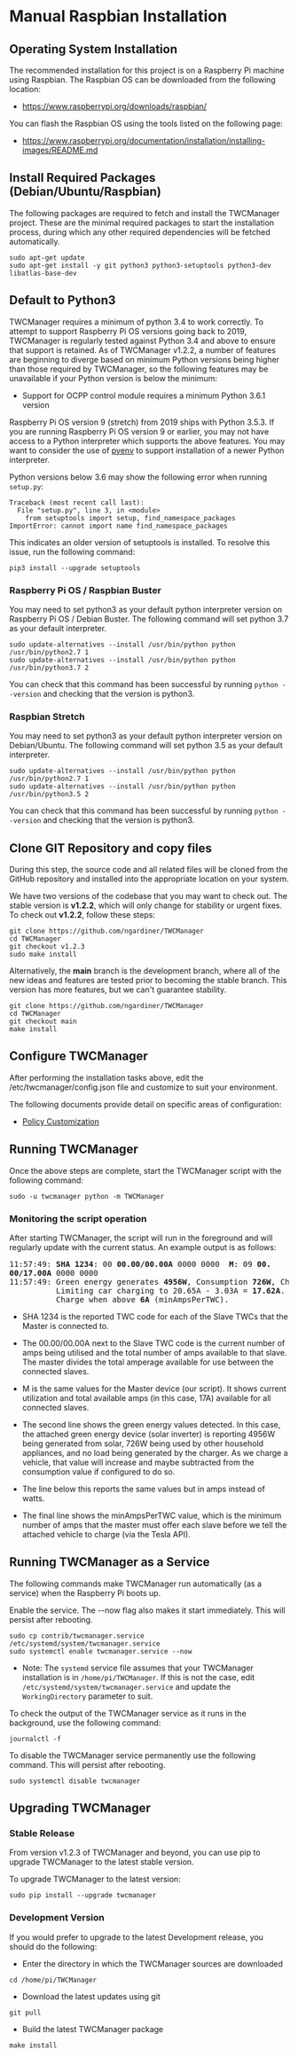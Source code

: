 # Manual Raspbian Installation

## Operating System Installation

The recommended installation for this project is on a Raspberry Pi machine using Raspbian. The Raspbian OS can be downloaded from the following location:

   * https://www.raspberrypi.org/downloads/raspbian/

You can flash the Raspbian OS using the tools listed on the following page:

   * https://www.raspberrypi.org/documentation/installation/installing-images/README.md

## Install Required Packages (Debian/Ubuntu/Raspbian)

The following packages are required to fetch and install the TWCManager project. These are the minimal required packages to start the installation process, during which any other required dependencies will be fetched automatically.

```
sudo apt-get update
sudo apt-get install -y git python3 python3-setuptools python3-dev libatlas-base-dev
```

## Default to Python3

TWCManager requires a minimum of python 3.4 to work correctly. To attempt to support Raspberry Pi OS versions going back to 2019, TWCManager is regularly tested against Python 3.4 and above to ensure that support is retained. As of TWCManager v1.2.2, a number of features are beginning to diverge based on minimum Python versions being higher than those required by TWCManager, so the following features may be unavailable if your Python version is below the minimum:

   * Support for OCPP control module requires a minimum Python 3.6.1 version

Raspberry Pi OS version 9 (stretch) from 2019 ships with Python 3.5.3. If you are running Raspberry Pi OS version 9 or earlier, you may not have access to a Python interpreter which supports the above features. You may want to consider the use of [pyenv](pyenv.md) to support installation of a newer Python interpreter.

Python versions below 3.6 may show the following error when running ```setup.py```:

```
Traceback (most recent call last):
  File "setup.py", line 3, in <module>
    from setuptools import setup, find_namespace_packages
ImportError: cannot import name find_namespace_packages
```

This indicates an older version of setuptools is installed. To resolve this issue, run the following command:

```
pip3 install --upgrade setuptools
```

### Raspberry Pi OS / Raspbian Buster

You may need to set python3 as your default python interpreter version on Raspberry Pi OS / Debian Buster. The following command will set python 3.7 as your default interpreter.

```
sudo update-alternatives --install /usr/bin/python python /usr/bin/python2.7 1
sudo update-alternatives --install /usr/bin/python python /usr/bin/python3.7 2
```

You can check that this command has been successful by running ```python --version``` and checking that the version is python3.

### Raspbian Stretch

You may need to set python3 as your default python interpreter version on Debian/Ubuntu. The following command will set python 3.5 as your default interpreter.

```
sudo update-alternatives --install /usr/bin/python python /usr/bin/python2.7 1
sudo update-alternatives --install /usr/bin/python python /usr/bin/python3.5 2
```

You can check that this command has been successful by running ```python --version``` and checking that the version is python3.

## Clone GIT Repository and copy files

During this step, the source code and all related files will be cloned from the GitHub repository and installed into the appropriate location on your system.

We have two versions of the codebase that you may want to check out. The stable version is **v1.2.2**, which will only change for stability or urgent fixes. To check out **v1.2.2**, follow these steps:


```
git clone https://github.com/ngardiner/TWCManager
cd TWCManager
git checkout v1.2.3
sudo make install
```

Alternatively, the **main** branch is the development branch, where all of the new ideas and features are tested prior to becoming the stable branch. This version has more features, but we can't guarantee stability.

```
git clone https://github.com/ngardiner/TWCManager
cd TWCManager
git checkout main
make install
```

## Configure TWCManager
After performing the installation tasks above, edit the /etc/twcmanager/config.json file and customize to suit your environment.

The following documents provide detail on specific areas of configuration:

   * [Policy Customization](PolicyCustomization.md)

## Running TWCManager
Once the above steps are complete, start the TWCManager script with the following command:

```
sudo -u twcmanager python -m TWCManager
```

### Monitoring the script operation

After starting TWCManager, the script will run in the foreground and will regularly update with the current status. An example output is as follows:

<pre>
11:57:49: <b>SHA 1234</b>: 00 <b>00.00/00.00A</b> 0000 0000  <b>M</b>: 09 <b>00.
00/17.00A</b> 0000 0000
11:57:49: Green energy generates <b>4956W</b>, Consumption <b>726W</b>, Charger Load <b>0W</b>
          Limiting car charging to 20.65A - 3.03A = <b>17.62A</b>.
          Charge when above <b>6A</b> (minAmpsPerTWC).
</pre>

   * SHA 1234 is the reported TWC code for each of the Slave TWCs that the Master is connected to.
   * The 00.00/00.00A next to the Slave TWC code is the current number of amps being utilised and the total number of amps available to that slave. The master divides the total amperage available for use between the connected slaves.
   * M is the same values for the Master device (our script). It shows current utilization and total available amps (in this case, 17A) available for all connected slaves.

   * The second line shows the green energy values detected. In this case, the attached green energy device (solar inverter) is reporting 4956W being generated from solar, 726W being used by other household appliances, and no load being generated by the charger. As we charge a vehicle, that value will increase and maybe subtracted from the consumption value if configured to do so.
   * The line below this reports the same values but in amps instead of watts.
   * The final line shows the minAmpsPerTWC value, which is the minimum number of amps that the master must offer each slave before we tell the attached vehicle to charge (via the Tesla API).

## Running TWCManager as a Service

The following commands make TWCManager run automatically (as a service) when the Raspberry Pi boots up.

Enable the service. The --now flag also makes it start immediately. This will persist after rebooting.

```
sudo cp contrib/twcmanager.service /etc/systemd/system/twcmanager.service
sudo systemctl enable twcmanager.service --now
```

   * Note: The ```systemd``` service file assumes that your TWCManager installation is in ```/home/pi/TWCManager```. If this is not the case, edit ```/etc/systemd/system/twcmanager.service``` and update the ```WorkingDirectory``` parameter to suit.

To check the output of the TWCManager service as it runs in the background, use the following command:
```
journalctl -f
```
To disable the TWCManager service permanently use the following command.  This will persist after rebooting.
```
sudo systemctl disable twcmanager
```

## Upgrading TWCManager

### Stable Release

From version v1.2.3 of TWCManager and beyond, you can use pip to upgrade TWCManager to the latest stable version.

To upgrade TWCManager to the latest version:

```
sudo pip install --upgrade twcmanager
```

### Development Version

If you would prefer to upgrade to the latest Development release, you should do the following:

   * Enter the directory in which the TWCManager sources are downloaded

```
cd /home/pi/TWCManager
```

   * Download the latest updates using git

```
git pull
```

   * Build the latest TWCManager package

```
make install
```
